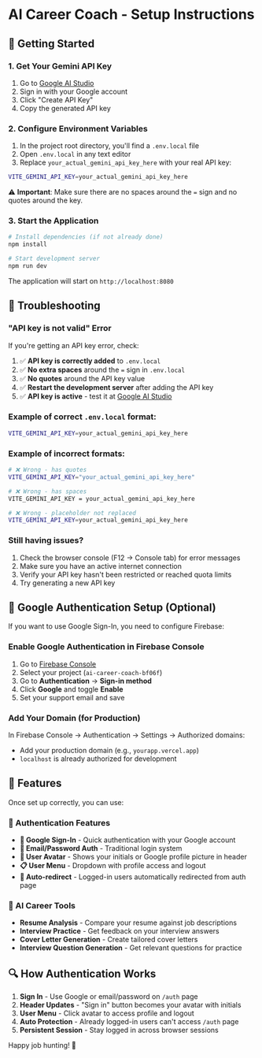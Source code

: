 # AI Career Coach - Setup Instructions

## 🚀 Getting Started

### 1. Get Your Gemini API Key

1. Go to [Google AI Studio](https://aistudio.google.com/app/apikey)
2. Sign in with your Google account
3. Click "Create API Key"
4. Copy the generated API key

### 2. Configure Environment Variables

1. In the project root directory, you'll find a `.env.local` file
2. Open `.env.local` in any text editor
3. Replace `your_actual_gemini_api_key_here` with your real API key:

```bash
VITE_GEMINI_API_KEY=your_actual_gemini_api_key_here
```

⚠️ **Important**: Make sure there are no spaces around the `=` sign and no quotes around the key.

### 3. Start the Application

```bash
# Install dependencies (if not already done)
npm install

# Start development server
npm run dev
```

The application will start on `http://localhost:8080`

## 🔧 Troubleshooting

### "API key is not valid" Error

If you're getting an API key error, check:

1. ✅ **API key is correctly added** to `.env.local`
2. ✅ **No extra spaces** around the `=` sign in `.env.local`
3. ✅ **No quotes** around the API key value
4. ✅ **Restart the development server** after adding the API key
5. ✅ **API key is active** - test it at [Google AI Studio](https://aistudio.google.com/)

### Example of correct `.env.local` format:
```bash
VITE_GEMINI_API_KEY=your_actual_gemini_api_key_here
```

### Example of incorrect formats:
```bash
# ❌ Wrong - has quotes
VITE_GEMINI_API_KEY="your_actual_gemini_api_key_here"

# ❌ Wrong - has spaces
VITE_GEMINI_API_KEY = your_actual_gemini_api_key_here

# ❌ Wrong - placeholder not replaced
VITE_GEMINI_API_KEY=your_actual_gemini_api_key_here
```

### Still having issues?

1. Check the browser console (F12 → Console tab) for error messages
2. Make sure you have an active internet connection
3. Verify your API key hasn't been restricted or reached quota limits
4. Try generating a new API key

## 🔐 Google Authentication Setup (Optional)

If you want to use Google Sign-In, you need to configure Firebase:

### Enable Google Authentication in Firebase Console

1. Go to [Firebase Console](https://console.firebase.google.com/)
2. Select your project (`ai-career-coach-bf06f`)
3. Go to **Authentication** → **Sign-in method**
4. Click **Google** and toggle **Enable**
5. Set your support email and save

### Add Your Domain (for Production)

In Firebase Console → Authentication → Settings → Authorized domains:
- Add your production domain (e.g., `yourapp.vercel.app`)
- `localhost` is already authorized for development

## 🎯 Features

Once set up correctly, you can use:

### 🔐 Authentication Features
- **🔐 Google Sign-In** - Quick authentication with your Google account
- **📧 Email/Password Auth** - Traditional login system  
- **👤 User Avatar** - Shows your initials or Google profile picture in header
- **📋 User Menu** - Dropdown with profile access and logout
- **🔄 Auto-redirect** - Logged-in users automatically redirected from auth page

### 🚀 AI Career Tools
- **Resume Analysis** - Compare your resume against job descriptions
- **Interview Practice** - Get feedback on your interview answers  
- **Cover Letter Generation** - Create tailored cover letters
- **Interview Question Generation** - Get relevant questions for practice

## 🔍 How Authentication Works

1. **Sign In** - Use Google or email/password on `/auth` page
2. **Header Updates** - "Sign in" button becomes your avatar with initials
3. **User Menu** - Click avatar to access profile and logout
4. **Auto Protection** - Already logged-in users can't access `/auth` page
5. **Persistent Session** - Stay logged in across browser sessions

Happy job hunting! 🎉
